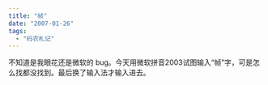 ```yaml
---
title: "帧"
date: "2007-01-26"
tags: 
  - "码农札记"
---
```


不知道是我眼花还是微软的 bug。今天用微软拼音2003试图输入“帧”字，可是怎么找都没找到。最后换了输入法才输入进去。
